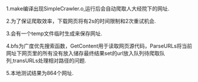 1.make编译出现SimpleCrawler.o,运行后会自动爬取人大经院下的网址.

2.为了保证爬取效率，下载网页将有2s的时间限制和2次重试机会.

3.会有一个temp文件临时生成来保存网址.

4.bfs为广度优先搜索函数，GetContent用于读取网页源代码，ParseURLs将当前网址下网页里的所有没有放入储存最终结果set的url放入队列待爬取队列,transURLs处理相对路径的问题.

5.本地测试结果为864个网址.
